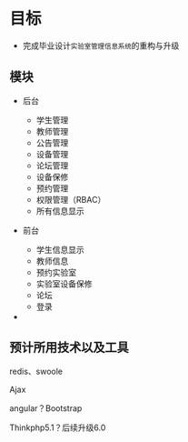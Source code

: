 # 目标

+ 完成毕业设计`实验室管理信息系统`的重构与升级



## 模块

+ 后台
  + 学生管理
  + 教师管理
  + 公告管理
  + 设备管理
  + 论坛管理
  + 设备保修
  + 预约管理
  + 权限管理（RBAC）
  + 所有信息显示
+ 前台
  + 学生信息显示
  + 教师信息
  + 预约实验室
  + 实验室设备保修
  + 论坛
  + 登录

+ 

## 预计所用技术以及工具

redis、swoole

Ajax

angular？Bootstrap

Thinkphp5.1？后续升级6.0

